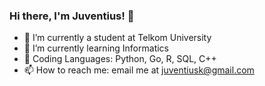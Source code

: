 ### Hi there, I'm Juventius! 👋

<!--
**Juventius/Juventius** is a ✨ _special_ ✨ repository because its `README.md` (this file) appears on your GitHub profile.

Here are some ideas to get you started:

- 🔭 I’m currently working on ...
- 🌱 I’m currently learning ...
- 👯 I’m looking to collaborate on ...
- 🤔 I’m looking for help with ...
- 💬 Ask me about ...
- 📫 How to reach me: ...
- 😄 Pronouns: ...
- ⚡ Fun fact: ...
-->

- 🔭 I’m currently a student at Telkom University
- 🌱 I’m currently learning Informatics
- 📝 Coding Languages: Python, Go, R, SQL, C++
- 📫 How to reach me: email me at juventiusk@gmail.com

